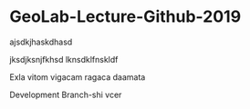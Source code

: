 # GeoLab-Lecture-Github-2019
ajsdkjhaskdhasd

jksdjksnjfkhsd
lknsdklfnskldf


Exla vitom vigacam ragaca daamata


Development Branch-shi vcer
